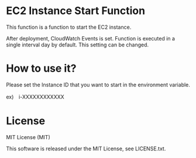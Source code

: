 # EC2 Instance Start Function

This function is a function to start the EC2 instance.

After deployment, CloudWatch Events is set.
Function is executed in a single interval day by default.
This setting can be changed.


# How to use it?

Please set the Instance ID that you want to start in the environment variable.

ex)　i-XXXXXXXXXXXX


# License

MIT License (MIT)

This software is released under the MIT License, see LICENSE.txt.